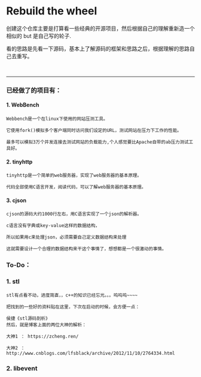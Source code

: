 ﻿# Rebuild the wheel

创建这个仓库主要是打算看一些经典的开源项目，然后根据自己的理解重新造一个相似的 but 是自己写的轮子.

看的思路是先看一下源码，基本上了解源码的框架和思路之后，根据理解的思路自己去重写。

<br/>

***

### 已经做了的项目有：

#### 1. WebBench

    Webbench是一个在linux下使用的网站压测工具。
    
    它使用fork()模拟多个客户端同时访问我们设定的URL，测试网站在压力下工作的性能。
    
    最多可以模拟3万个并发连接去测试网站的负载能力,个人感觉要比Apache自带的ab压力测试工具好。

#### 2. tinyhttp

    tinyhttp是一个简单的web服务器，实现了web服务器的基本原理。
    
    代码全部使用C语言开发，阅读代码，可以了解web服务器的基本原理。

#### 3. cjson

    cjson的源码大约1000行左右，用C语言实现了一个json的解析器。
    
    c语言没有字典或key-value这样的数据结构，
    
    所以如果用c来处理json，必须需要自己定义数据结构来处理

    这就需要设计一个合理的数据结构来干这个事情了，想想都是一个很激动的事情。


### To-Do：

### 1. stl

    stl有点看不动，进度简直，，c++的知识已经忘光。。。呜呜呜~~~~
    
    把找到的一些好的资料贴在这里，下次在启动的时候，会方便一点：

    侯捷《stl源码剖析》
    然后，就是博客上面的两位大神的解析：

    大神1 ： https://zcheng.ren/
    
    大神2 ： http://www.cnblogs.com/lfsblack/archive/2012/11/10/2764334.html


### 2. libevent